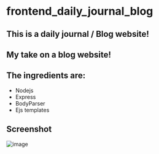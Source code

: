 # frontend_daily_journal_blog
## This is a daily journal / Blog website!

## My take on a blog website!
## The ingredients are:
* Nodejs
* Express
* BodyParser
* Ejs templates


## Screenshot
![image](https://user-images.githubusercontent.com/64991182/179368478-7663a32b-75ec-4eef-89ae-2312587387cf.png)





